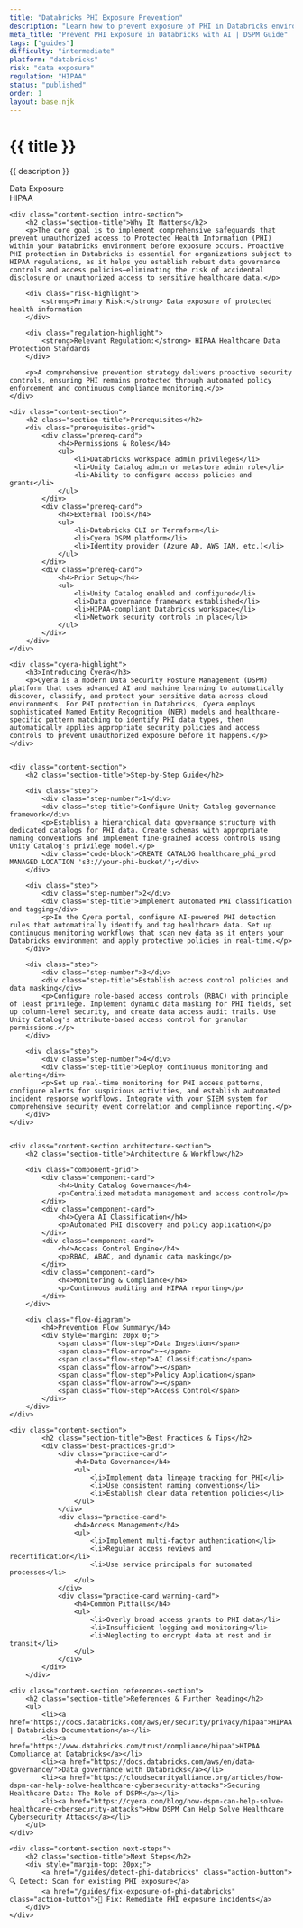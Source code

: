 ```yaml
---
title: "Databricks PHI Exposure Prevention"
description: "Learn how to prevent exposure of PHI in Databricks environments. Follow step-by-step guidance for HIPAA compliance and healthcare data protection."
meta_title: "Prevent PHI Exposure in Databricks with AI | DSPM Guide"
tags: ["guides"]
difficulty: "intermediate"
platform: "databricks"
risk: "data exposure"
regulation: "HIPAA"
status: "published"
order: 1
layout: base.njk
---
```


<div class="container">
    <div class="header">
        <h1>{{ title }}</h1>
        <p>{{ description }}</p>
        <div class="badge">Data Exposure</div>
        <div class="badge regulation">HIPAA</div>
    </div>

    <div class="content-section intro-section">
        <h2 class="section-title">Why It Matters</h2>
        <p>The core goal is to implement comprehensive safeguards that prevent unauthorized access to Protected Health Information (PHI) within your Databricks environment before exposure occurs. Proactive PHI protection in Databricks is essential for organizations subject to HIPAA regulations, as it helps you establish robust data governance controls and access policies—eliminating the risk of accidental disclosure or unauthorized access to sensitive healthcare data.</p>
        
        <div class="risk-highlight">
            <strong>Primary Risk:</strong> Data exposure of protected health information
        </div>
        
        <div class="regulation-highlight">
            <strong>Relevant Regulation:</strong> HIPAA Healthcare Data Protection Standards
        </div>
        
        <p>A comprehensive prevention strategy delivers proactive security controls, ensuring PHI remains protected through automated policy enforcement and continuous compliance monitoring.</p>
    </div>

    <div class="content-section">
        <h2 class="section-title">Prerequisites</h2>
        <div class="prerequisites-grid">
            <div class="prereq-card">
                <h4>Permissions & Roles</h4>
                <ul>
                    <li>Databricks workspace admin privileges</li>
                    <li>Unity Catalog admin or metastore admin role</li>
                    <li>Ability to configure access policies and grants</li>
                </ul>
            </div>
            <div class="prereq-card">
                <h4>External Tools</h4>
                <ul>
                    <li>Databricks CLI or Terraform</li>
                    <li>Cyera DSPM platform</li>
                    <li>Identity provider (Azure AD, AWS IAM, etc.)</li>
                </ul>
            </div>
            <div class="prereq-card">
                <h4>Prior Setup</h4>
                <ul>
                    <li>Unity Catalog enabled and configured</li>
                    <li>Data governance framework established</li>
                    <li>HIPAA-compliant Databricks workspace</li>
                    <li>Network security controls in place</li>
                </ul>
            </div>
        </div>
    </div>
	
    <div class="cyera-highlight">
        <h3>Introducing Cyera</h3>
        <p>Cyera is a modern Data Security Posture Management (DSPM) platform that uses advanced AI and machine learning to automatically discover, classify, and protect your sensitive data across cloud environments. For PHI protection in Databricks, Cyera employs sophisticated Named Entity Recognition (NER) models and healthcare-specific pattern matching to identify PHI data types, then automatically applies appropriate security policies and access controls to prevent unauthorized exposure before it happens.</p>
    </div>
	

    <div class="content-section">
        <h2 class="section-title">Step-by-Step Guide</h2>
        
        <div class="step">
            <div class="step-number">1</div>
            <div class="step-title">Configure Unity Catalog governance framework</div>
            <p>Establish a hierarchical data governance structure with dedicated catalogs for PHI data. Create schemas with appropriate naming conventions and implement fine-grained access controls using Unity Catalog's privilege model.</p>
            <div class="code-block">CREATE CATALOG healthcare_phi_prod MANAGED LOCATION 's3://your-phi-bucket/';</div>
        </div>

        <div class="step">
            <div class="step-number">2</div>
            <div class="step-title">Implement automated PHI classification and tagging</div>
            <p>In the Cyera portal, configure AI-powered PHI detection rules that automatically identify and tag healthcare data. Set up continuous monitoring workflows that scan new data as it enters your Databricks environment and apply protective policies in real-time.</p>
        </div>

        <div class="step">
            <div class="step-number">3</div>
            <div class="step-title">Establish access control policies and data masking</div>
            <p>Configure role-based access controls (RBAC) with principle of least privilege. Implement dynamic data masking for PHI fields, set up column-level security, and create data access audit trails. Use Unity Catalog's attribute-based access control for granular permissions.</p>
        </div>

        <div class="step">
            <div class="step-number">4</div>
            <div class="step-title">Deploy continuous monitoring and alerting</div>
            <p>Set up real-time monitoring for PHI access patterns, configure alerts for suspicious activities, and establish automated incident response workflows. Integrate with your SIEM system for comprehensive security event correlation and compliance reporting.</p>
        </div>
    </div>


    <div class="content-section architecture-section">
        <h2 class="section-title">Architecture & Workflow</h2>
        
        <div class="component-grid">
            <div class="component-card">
                <h4>Unity Catalog Governance</h4>
                <p>Centralized metadata management and access control</p>
            </div>
            <div class="component-card">
                <h4>Cyera AI Classification</h4>
                <p>Automated PHI discovery and policy application</p>
            </div>
            <div class="component-card">
                <h4>Access Control Engine</h4>
                <p>RBAC, ABAC, and dynamic data masking</p>
            </div>
            <div class="component-card">
                <h4>Monitoring & Compliance</h4>
                <p>Continuous auditing and HIPAA reporting</p>
            </div>
        </div>

        <div class="flow-diagram">
            <h4>Prevention Flow Summary</h4>
            <div style="margin: 20px 0;">
                <span class="flow-step">Data Ingestion</span>
                <span class="flow-arrow">→</span>
                <span class="flow-step">AI Classification</span>
                <span class="flow-arrow">→</span>
                <span class="flow-step">Policy Application</span>
                <span class="flow-arrow">→</span>
                <span class="flow-step">Access Control</span>
            </div>
        </div>
    </div>

	<div class="content-section">
	        <h2 class="section-title">Best Practices & Tips</h2>
	        <div class="best-practices-grid">
	            <div class="practice-card">
	                <h4>Data Governance</h4>
	                <ul>
	                    <li>Implement data lineage tracking for PHI</li>
	                    <li>Use consistent naming conventions</li>
	                    <li>Establish clear data retention policies</li>
	                </ul>
	            </div>
	            <div class="practice-card">
	                <h4>Access Management</h4>
	                <ul>
	                    <li>Implement multi-factor authentication</li>
	                    <li>Regular access reviews and recertification</li>
	                    <li>Use service principals for automated processes</li>
	                </ul>
	            </div>
	            <div class="practice-card warning-card">
	                <h4>Common Pitfalls</h4>
	                <ul>
	                    <li>Overly broad access grants to PHI data</li>
	                    <li>Insufficient logging and monitoring</li>
	                    <li>Neglecting to encrypt data at rest and in transit</li>
	                </ul>
	            </div>
	        </div>
	    </div>

    <div class="content-section references-section">
        <h2 class="section-title">References & Further Reading</h2>
        <ul>
            <li><a href="https://docs.databricks.com/aws/en/security/privacy/hipaa">HIPAA | Databricks Documentation</a></li>
            <li><a href="https://www.databricks.com/trust/compliance/hipaa">HIPAA Compliance at Databricks</a></li>
            <li><a href="https://docs.databricks.com/aws/en/data-governance/">Data governance with Databricks</a></li>
            <li><a href="https://cloudsecurityalliance.org/articles/how-dspm-can-help-solve-healthcare-cybersecurity-attacks">Securing Healthcare Data: The Role of DSPM</a></li>
            <li><a href="https://cyera.com/blog/how-dspm-can-help-solve-healthcare-cybersecurity-attacks">How DSPM Can Help Solve Healthcare Cybersecurity Attacks</a></li>
        </ul>
    </div>

    <div class="content-section next-steps">
        <h2 class="section-title">Next Steps</h2>
        <div style="margin-top: 20px;">
            <a href="/guides/detect-phi-databricks" class="action-button">🔍 Detect: Scan for existing PHI exposure</a>
            <a href="/guides/fix-exposure-of-phi-databricks" class="action-button">🔧 Fix: Remediate PHI exposure incidents</a>
        </div>
    </div>
</div>
